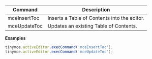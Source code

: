 
| Command      | Description                                            |
| ------------ | ------------------------------------------------------ |
| mceInsertToc | Inserts a Table of Contents into the editor.           |
| mceUpdateToc | Updates an existing Table of Contents.                 |

**Examples**

```js
tinymce.activeEditor.execCommand('mceInsertToc');
tinymce.activeEditor.execCommand('mceUpdateToc');
```
